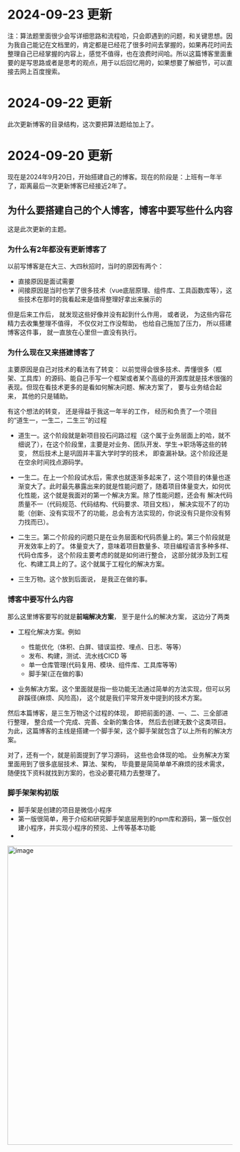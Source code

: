 # 2024-09-23 更新
注：算法题里面很少会写详细思路和流程哈，只会即遇到的问题，和关键思想。因为我自己能记在文档里的，肯定都是已经花了很多时间去掌握的，如果再花时间去整理自己已经掌握的内容上，感觉不值得，也在浪费时间哈。所以这篇博客里面重要的是写思路或者是思考的观点，用于以后回忆用的，如果想要了解细节，可以直接去网上百度搜索。

# 2024-09-22 更新
此次更新博客的目录结构，这次要把算法题给加上了。

# 2024-09-20 更新

现在是2024年9月20日，开始搭建自己的博客。现在的阶段是：上班有一年半了，距离最后一次更新博客已经接近2年了。

## 为什么要搭建自己的个人博客，博客中要写些什么内容
这是此次更新的主题。

### 为什么有2年都没有更新博客了

以前写博客是在大三、大四秋招时，当时的原因有两个： 
- 直接原因是面试需要
- 间接原因是当时也学了很多技术（vue底层原理、组件库、工具函数库等），这些技术在那时的我看起来是值得整理好拿出来展示的

但是后来工作后， 就发现这些好像并没有起到什么作用， 或者说， 为这些内容花精力去收集整理不值得， 不仅仅对工作没帮助， 也给自己施加了压力， 所以搭建博客这件事， 就一直放在心里但一直没有执行。


### 为什么现在又来搭建博客了

主要原因是自己对技术的看法有了转变： 以前觉得会很多技术、弄懂很多（框架、工具库）的源码、能自己手写一个框架或者某个高级的开源库就是技术很强的表现。但现在看技术更多的是看如何解决问题、解决方案了， 要与业务结合起来， 其他的只是辅助。

有这个想法的转变， 还是得益于我这一年半的工作， 经历和负责了一个项目的“道生一，一生二，二生三”的过程

- 道生一。这个阶段就是新项目投石问路过程（这个属于业务层面上的哈，就不细说了），在这个阶段里，主要是对业务、团队开发、学生->职场等这些的转变， 然后技术上是巩固并丰富大学时学的技术， 即查漏补缺。这个阶段还是在空余时间找点源码学。

- 一生二。在上一个阶段试水后，需求也就逐渐多起来了，这个项目的体量也逐渐变大了。此时最先暴露出来的就是性能问题了，随着项目体量变大，如何优化性能，这个就是我面对的第一个解决方案。除了性能问题，还会有 解决代码质量不一（代码规范、代码结构、代码要求、项目文档）， 解决实现不了的功能（创新、没有实现不了的功能，总会有方法实现的，你说没有只是你没有努力找而已）。

- 二生三。第二个阶段的问题只是在业务层面和代码质量上的。第三个阶段就是开发效率上的了。 体量变大了，意味着项目数量多、项目编程语言多种多样、代码仓库多， 这个阶段主要考虑的就是如何进行整合， 这部分就涉及到工程化、构建工具上的了。这个就属于工程化的解决方案。
 
- 三生万物。这个放到后面说， 是我正在做的事。

### 博客中要写什么内容

那么这里博客要写的就是**前端解决方案**， 至于是什么的解决方案， 这边分了两类

- 工程化解决方案。例如
  - 性能优化（体积、白屏、错误监控、埋点、日志、等等）
  - 发布、构建，测试、流水线CICD 等
  - 单一仓库管理(代码复用、模块、组件库、工具库等等)
  - 脚手架(正在做的事)
  
- 业务解决方案。这个里面就是指一些功能无法通过简单的方法实现，但可以另辟蹊径(麻烦、风险高)， 这个就是我们平常开发中提到的技术方案。

然后本篇博客，是三生万物这个过程的体现， 即把前面的道、一、二、三全部进行整理， 整合成一个完成、完善、全新的集合体， 然后去创建无数个这类项目。为此，这篇博客的主线是搭建一个脚手架，这个脚手架就包含了以上所有的解决方案。

对了，还有一个，就是前面提到了学习源码， 这些也会体现的哈。 业务解决方案里面用到了很多底层技术、算法、架构， 毕竟要是简简单单不麻烦的技术需求， 随便找下资料就找到方案的，也没必要花精力去整理了。



### 脚手架架构初版
- 脚手架是创建的项目是微信小程序
- 第一版很简单，用于介绍和研究脚手架底层用到的npm库和源码，第一版仅创建小程序，并实现小程序的预览、上传等基本功能
- 
<img width="670" alt="image" src="https://github.com/user-attachments/assets/dcf80f8e-090c-4e2f-bb8c-b83cb311abb3">





